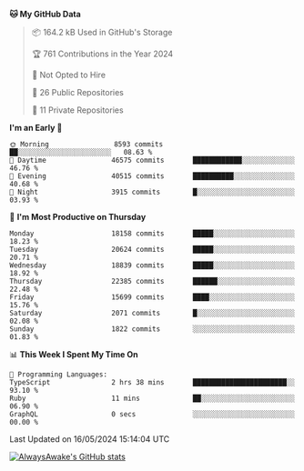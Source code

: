 <!--START_SECTION:waka-->
**🐱 My GitHub Data** 

> 📦 164.2 kB Used in GitHub's Storage 
 > 
> 🏆 761 Contributions in the Year 2024
 > 
> 🚫 Not Opted to Hire
 > 
> 📜 26 Public Repositories 
 > 
> 🔑 11 Private Repositories 
 > 
**I'm an Early 🐤** 

```text
🌞 Morning                8593 commits        ██░░░░░░░░░░░░░░░░░░░░░░░   08.63 % 
🌆 Daytime                46575 commits       ████████████░░░░░░░░░░░░░   46.76 % 
🌃 Evening                40515 commits       ██████████░░░░░░░░░░░░░░░   40.68 % 
🌙 Night                  3915 commits        █░░░░░░░░░░░░░░░░░░░░░░░░   03.93 % 
```
📅 **I'm Most Productive on Thursday** 

```text
Monday                   18158 commits       █████░░░░░░░░░░░░░░░░░░░░   18.23 % 
Tuesday                  20624 commits       █████░░░░░░░░░░░░░░░░░░░░   20.71 % 
Wednesday                18839 commits       █████░░░░░░░░░░░░░░░░░░░░   18.92 % 
Thursday                 22385 commits       ██████░░░░░░░░░░░░░░░░░░░   22.48 % 
Friday                   15699 commits       ████░░░░░░░░░░░░░░░░░░░░░   15.76 % 
Saturday                 2071 commits        █░░░░░░░░░░░░░░░░░░░░░░░░   02.08 % 
Sunday                   1822 commits        ░░░░░░░░░░░░░░░░░░░░░░░░░   01.83 % 
```


📊 **This Week I Spent My Time On** 

```text
💬 Programming Languages: 
TypeScript               2 hrs 38 mins       ███████████████████████░░   93.10 % 
Ruby                     11 mins             ██░░░░░░░░░░░░░░░░░░░░░░░   06.90 % 
GraphQL                  0 secs              ░░░░░░░░░░░░░░░░░░░░░░░░░   00.00 % 
```


 Last Updated on 16/05/2024 15:14:04 UTC
<!--END_SECTION:waka-->

[![AlwaysAwake's GitHub stats](https://github-readme-stats.vercel.app/api?username=AlwaysAwake&show_icons=true&theme=github_dark&count_private=true)](https://github.com/AlwaysAwake/AlwaysAwake)
